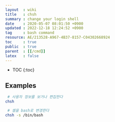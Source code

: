 ```yaml
---
layout  : wiki
title   : chsh
summary : change your login shell
date    : 2020-05-07 08:01:50 +0900
updated : 2022-12-18 12:24:52 +0900
tag     : bash command
resource: AE/213528-A967-4B37-8157-C04302668924
toc     : true
public  : true
parent  : [[/cmd]]
latex   : false
---
```

* TOC
{:toc}

## Examples

```sh
 # 사용자 정보를 보거나 편집한다
chsh

 # 셸을 bash로 변경한다
chsh -s /bin/bash
```

